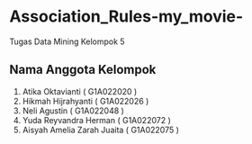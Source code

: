 # Association_Rules-my_movie-
Tugas Data Mining Kelompok 5

## Nama Anggota Kelompok

1. Atika Oktavianti ( G1A022020 )
2. Hikmah Hijrahyanti ( G1A022026 )
3. Neli Agustin ( G1A022048 )
4. Yuda Reyvandra Herman ( G1A022072 ) 
5. Aisyah Amelia Zarah Juaita ( G1A022075 )
